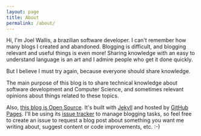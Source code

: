 ```yaml
---
layout: page
title: About
permalink: /about/
---
```


Hi, I'm Joel Wallis, a brazilian software developer. I can't remember how many blogs I created and abandoned. Blogging is difficult, and blogging relevant and useful things is even more! Sharing knowledge with an easy to understand language is an art and I admire people who get it done quickly.

But I believe I must try again, because everyone should share knowledge.

The main purpose of this blog is to share technical knowledge about software development and Computer Science, and sometimes relevant opinions about things related to these topics.

Also, [this blog is Open Source](https://github.com/joelwallis/joelwallis.github.io). It's built with [Jekyll](http://jekyllrb.com/) and hosted by [GitHub Pages](https://pages.github.com/). I'll be using its [issue tracker](https://github.com/joelwallis/joelwallis.github.io/issues) to manage blogging tasks, so feel free to create an issue to request a blog post about something you want me writing about, suggest content or code improvements, etc. :-)
